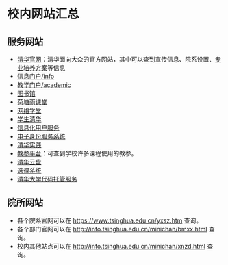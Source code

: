 # 校内网站汇总

## 服务网站

* [清华官网](tsinghua.edu.cn)：清华面向大众的官方网站，其中可以查到宣传信息、院系设置、[专业培养方案](https://www.tsinghua.edu.cn/jyjx/bksjy/bkzy.htm)等信息
* [信息门户/info](info.tsinghua.edu.cn)  
* [教学门户/academic](academic.tsinghua.edu.cn)  
* [图书馆](lib.tsinghua.edu.cn)  
* [荷塘雨课堂](pro.yuketang.cn)  
* [网络学堂](learn.tsinghua.edu.cn)  
* [学生清华](student.tsinghua.edu.cn)  
* [信息化用户服务](its.tsinghua.edu.cn)  
* [电子身份服务系统](id.tsinghua.edu.cn)  
* [清华实践](shijian.student.tsinghua.edu.cn)  
* [教参平台](reserves.lib.tsinghua.edu.cn/)：可查到学校许多课程使用的教参。  
* [清华云盘](cloud.tsinghua.edu.cn/)  
* [选课系统](zhjwxkyw.cic.tsinghua.edu.cn/xklogin.do)  
* [清华大学代码托管服务](git.tsinghua.edu.cn)  

## 院所网站

* 各个院系官网可以在 <https://www.tsinghua.edu.cn/yxsz.htm> 查询。  
* 各个部门官网可以在 <http://info.tsinghua.edu.cn/minichan/bmxx.html> 查询。  
* 校内其他站点可以在 <http://info.tsinghua.edu.cn/minichan/xnzd.html> 查询。  
